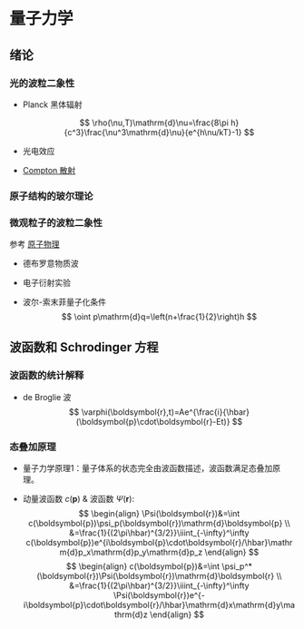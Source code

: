 # 量子力学

## 绪论

### 光的波粒二象性

- Planck 黑体辐射
  
  $$
  \rho(\nu,T)\mathrm{d}\nu=\frac{8\pi h}{c^3}\frac{\nu^3\mathrm{d}\nu}{e^{h\nu/kT}-1}
  $$

- 光电效应

- [Compton 散射](/blog/physics/atom#光的波粒二象性)

### 原子结构的玻尔理论

### 微观粒子的波粒二象性

参考 [原子物理](/blog/physics/atom#实物粒子波动性)

- 德布罗意物质波

- 电子衍射实验

- 波尔-索末菲量子化条件
$$
\oint p\mathrm{d}q=\left(n+\frac{1}{2}\right)h
$$

## 波函数和 Schrodinger 方程

### 波函数的统计解释

- de Broglie 波
$$
\varphi(\boldsymbol{r},t)=Ae^{\frac{i}{\hbar}(\boldsymbol{p}\cdot\boldsymbol{r}-Et)}
$$

### 态叠加原理

- 量子力学原理1：量子体系的状态完全由波函数描述，波函数满足态叠加原理。

- 动量波函数 $c(\boldsymbol{p})$ & 波函数 $\Psi(\boldsymbol{r})$:
$$
\begin{align}
\Psi(\boldsymbol{r})&=\int c(\boldsymbol{p})\psi_p(\boldsymbol{r})\mathrm{d}\boldsymbol{p} \\
&=\frac{1}{(2\pi\hbar)^{3/2}}\iiint_{-\infty}^\infty c(\boldsymbol{p})e^{i\boldsymbol{p}\cdot\boldsymbol{r}/\hbar}\mathrm{d}p_x\mathrm{d}p_y\mathrm{d}p_z
\end{align}
$$
$$
\begin{align}
c(\boldsymbol{p})&=\int \psi_p^*(\boldsymbol{r})\Psi(\boldsymbol{r})\mathrm{d}\boldsymbol{r} \\
&=\frac{1}{(2\pi\hbar)^{3/2}}\iiint_{-\infty}^\infty \Psi(\boldsymbol{r})e^{-i\boldsymbol{p}\cdot\boldsymbol{r}/\hbar}\mathrm{d}x\mathrm{d}y\mathrm{d}z
\end{align}
$$
